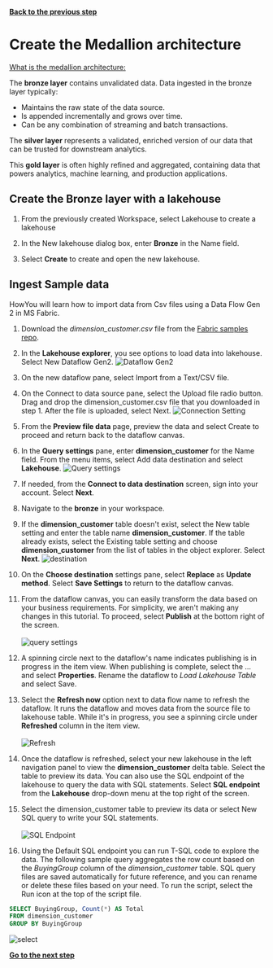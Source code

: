 [**Back to the previous step**](/FromZeroToHero_Parma/Analytics%20-%20How%20To%20Proceed/1_Create_MS_Fabric_workspace.md)

# Create the Medallion architecture

[What is the medallion architecture:](https://learn.microsoft.com/en-us/azure/databricks/lakehouse/medallion)

The **bronze layer** contains unvalidated data. Data ingested in the bronze layer typically:

- Maintains the raw state of the data source.
- Is appended incrementally and grows over time.
- Can be any combination of streaming and batch transactions.

The **silver layer** represents a validated, enriched version of our data that can be trusted for downstream analytics. 

This **gold layer** is often highly refined and aggregated, containing data that powers analytics, machine learning, and production applications.

## Create the Bronze layer with a lakehouse

1. From the previously created Workspace, select Lakehouse to create a lakehouse
   
2. In the New lakehouse dialog box, enter **Bronze** in the Name field.
   
3. Select **Create** to create and open the new lakehouse.

## Ingest Sample data

HowYou will learn how to import data from Csv files using a Data Flow Gen 2 in MS Fabric.

1. Download the *dimension_customer.csv* file from the [Fabric samples repo](https://github.com/microsoft/fabric-samples/blob/689e78676174d4627fc3855165bde9100cb4d19e/docs-samples/data-engineering/dimension_customer.csv).
   
2. In the **Lakehouse explorer**, you see options to load data into lakehouse. Select New Dataflow Gen2.
   ![Dataflow Gen2](/FromZeroToHero_Parma/Images/load-data-lakehouse-option.png)
   
3. On the new dataflow pane, select Import from a Text/CSV file.
   
4. On the Connect to data source pane, select the Upload file radio button. Drag and drop the dimension_customer.csv file that you downloaded in step 1. After the file is uploaded, select Next.
   ![Connection Setting](../Images/connection-settings-upload.png)
   
5. From the **Preview file data** page, preview the data and select Create to proceed and return back to the dataflow canvas.
   
6. In the **Query settings** pane, enter **dimension_customer** for the Name field. From the menu items, select Add data destination and select **Lakehouse**.
   ![Query settings](../Images/query-settings-add-destination.png)

7. If needed, from the **Connect to data destination** screen, sign into your account. Select **Next**.
   
8. Navigate to the **bronze** in your workspace.
   
9.  If the **dimension_customer** table doesn't exist, select the New table setting and enter the table name **dimension_customer**. If the table already exists, select the Existing table setting and choose **dimension_customer** from the list of tables in the object explorer. Select **Next**.
   ![destination](../Images/choose-destination-table.png)

10. On the **Choose destination** settings pane, select **Replace** as **Update method**. Select **Save Settings** to return to the dataflow canvas.
    
11. From the dataflow canvas, you can easily transform the data based on your business requirements. For simplicity, we aren't making any changes in this tutorial. To proceed, select **Publish** at the bottom right of the screen.</br>  
   ![query settings](../Images/query-settings-publish.png) 

12. A spinning circle next to the dataflow's name indicates publishing is in progress in the item view. When publishing is complete, select the ... and select **Properties**. Rename the dataflow to *Load Lakehouse Table* and select Save.

13. Select the **Refresh now** option next to data flow name to refresh the dataflow. It runs the dataflow and moves data from the source file to lakehouse table. While it's in progress, you see a spinning circle under **Refreshed** column in the item view.</br>  
   ![Refresh](../Images/dataflow-refresh-now.png)

14. Once the dataflow is refreshed, select your new lakehouse in the left navigation panel to view the **dimension_customer** delta table. Select the table to preview its data. You can also use the SQL endpoint of the lakehouse to query the data with SQL statements. Select **SQL endpoint** from the **Lakehouse** drop-down menu at the top right of the screen.
    
15. Select the dimension_customer table to preview its data or select New SQL query to write your SQL statements.</br>  
   ![SQL Endpoint](/FromZeroToHero_Parma/Images/warehouse-mode-new-sql.png)
   
16. Using the Default SQL endpoint you can run T-SQL code to explore the data. The following sample query aggregates the row count based on the *BuyingGroup* column of the *dimension_customer* table. SQL query files are saved automatically for future reference, and you can rename or delete these files based on your need. To run the script, select the Run icon at the top of the script file.
  
``` sql
SELECT BuyingGroup, Count(*) AS Total
FROM dimension_customer
GROUP BY BuyingGroup
```
![select](/FromZeroToHero_Parma/Images/select%20run.png)

[**Go to the next step**](/FromZeroToHero_Parma/Analytics%20-%20How%20To%20Proceed/3_Explore_the_Default_Dataset.md)